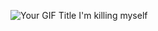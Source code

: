   ![Your GIF Title](https://media.discordapp.net/attachments/1085026449741852752/1367570140895645696/IMG_4703.gif?ex=68151071&is=6813bef1&hm=9bea3966b16bc7c81e433e90cd327ddb9612a3ff1b72f7e6c85778f893b3cb65&=)
  I'm killing myself
